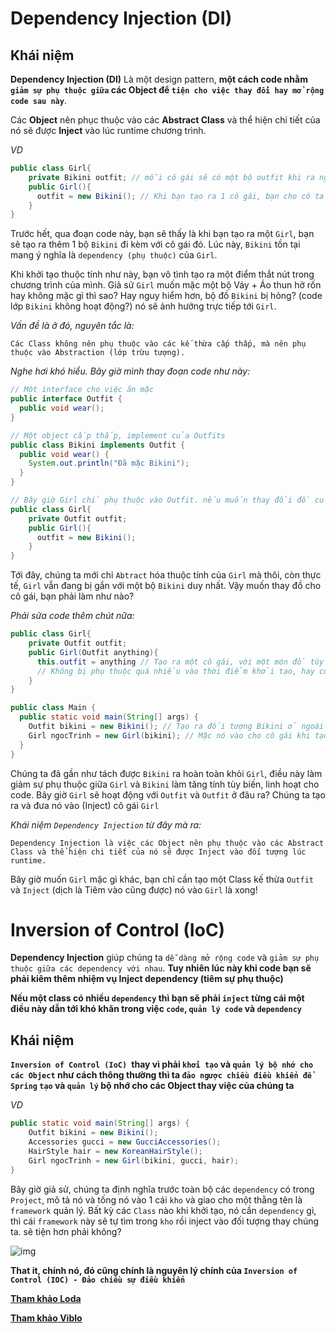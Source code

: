 # **Dependency Injection (DI)**

## Khái niệm

**Dependency Injection (DI)** Là một design pattern, **một cách code nhằm `giảm sự phụ thuộc giữa` các Object để `tiện cho việc thay đổi hay mở rộng code sau này`**.

Các **Object** nên phục thuộc vào các **Abstract Class** và thể hiện chi tiết của nó sẽ được **Inject** vào lúc runtime chương trình.

_VD_

```java
public class Girl{
    private Bikini outfit; // mỗi cô gái sẽ có một bộ outfit khi ra ngoài
    public Girl(){
      outfit = new Bikini(); // Khi bạn tạo ra 1 cô gái, bạn cho cô ta mặc Bikini chẳng hạn
    }
}
```

Trước hết, qua đoạn code này, bạn sẽ thấy là khi bạn tạo ra một `Girl`, bạn sẽ tạo ra thêm 1 bộ `Bikini` đi kèm với cô gái đó. Lúc này, `Bikini` tồn tại mang ý nghĩa là `dependency (phụ thuộc)` của `Girl`.

Khi khởi tạo thuộc tính như này, bạn vô tình tạo ra một điểm thắt nút trong chương trình của mình. Giả sử `Girl` muốn mặc một bộ Váy + Áo thun hở rốn hay không mặc gì thì sao? Hay nguy hiểm hơn, bộ đồ `Bikini` bị hỏng? (code lớp `Bikini` không hoạt động?) nó sẽ ảnh hưởng trực tiếp tới `Girl`.

_Vấn đề là ở đó, nguyên tắc là:_

    Các Class không nên phụ thuộc vào các kế thừa cấp thấp, mà nên phụ thuộc vào Abstraction (lớp trừu tượng).

_Nghe hơi khó hiểu. Bây giờ mình thay đoạn code như này:_

```java
// Một interface cho việc ăn mặc
public interface Outfit {
  public void wear();
}

// Một object cấp thấp, implement của Outfits
public class Bikini implements Outfit {
  public void wear() {
    System.out.println("Đã mặc Bikini");
  }
}

// Bây giờ Girl chỉ phụ thuộc vào Outfit. nếu muốn thay đổi đồ của cô gái, chúng ta chỉ cần cho Outfit một thể hiện mới.
public class Girl{
    private Outfit outfit;
    public Girl(){
      outfit = new Bikini();
    }
}
```

Tới đây, chúng ta mới chỉ `Abtract` hóa thuộc tính của `Girl` mà thôi, còn thực tế, `Girl` vẫn đang bị gắn với một bộ `Bikini` duy nhất. Vậy muốn thay đồ cho cô gái, bạn phải làm như nào?

_Phải sửa code thêm chút nữa:_

```java
public class Girl{
    private Outfit outfit;
    public Girl(Outfit anything){
      this.outfit = anything // Tạo ra một cô gái, với một món đồ tùy biến
      // Không bị phụ thuộc quá nhiều vào thời điểm khởi tạo, hay code.
    }
}

public class Main {
  public static void main(String[] args) {
    Outfit bikini = new Bikini(); // Tạo ra đối tượng Bikini ở ngoài đối tượng
    Girl ngocTrinh = new Girl(bikini); // Mặc nó vào cho cô gái khi tạo ra cô ấy.
  }
}
```

Chúng ta đã gần như tách được `Bikini` ra hoàn toàn khỏi `Girl`, điều này làm giảm sự phụ thuộc giữa `Girl` và `Bikini` làm tăng tính tùy biến, linh hoạt cho code. Bây giờ `Girl` sẽ hoạt động với `Outfit` và `Outfit` ở đâu ra? Chúng ta tạo ra và đưa nó vào (Inject) cô gái `Girl`

_Khái niệm `Dependency Injection` từ đây mà ra:_

    Dependency Injection là việc các Object nên phụ thuộc vào các Abstract Class và thể hiện chi tiết của nó sẽ được Inject vào đối tượng lúc runtime.

Bây giờ muốn `Girl` mặc gì khác, bạn chỉ cần tạo một Class kế thừa `Outfit` và `Inject` (dịch là Tiêm vào cũng được) nó vào `Girl` là xong!

# **Inversion of Control (IoC)**

**Dependency Injection** giúp chúng ta `dễ dàng mở rộng code` và `giảm sự phụ thuộc giữa các dependency với nhau`. **Tuy nhiên lúc này khi code bạn sẽ phải kiêm thêm nhiệm vụ Inject dependency (tiêm sự phụ thuộc)**

**Nếu một class có nhiều `dependency` thì bạn sẽ phải `inject` từng cái một điều này dẫn tới khó khăn trong việc `code`, `quản lý code` và `dependency`**

## Khái niệm

**`Inversion of Control (IoC) `thay vì phải `khởi tạo` và `quản lý bộ nhớ cho các Object` như cách thông thường thì ta `đảo ngược chiều điều khiển để Spring` `tạo` và `quản lý` bộ nhớ cho các Object thay việc của chúng ta**

_VD_

```java
public static void main(String[] args) {
    Outfit bikini = new Bikini();
    Accessories gucci = new GucciAccessories();
    HairStyle hair = new KoreanHairStyle();
    Girl ngocTrinh = new Girl(bikini, gucci, hair);
}
```

Bây giờ giả sử, chúng ta định nghĩa trước toàn bộ các `dependency` có trong `Project`, mô tả nó và tống nó vào 1 cái `kho` và giao cho một thằng tên là `framework` quản lý. Bất kỳ các `Class` nào khi khởi tạo, nó cần `dependency` gì, thì cái `framework` này sẽ tự tìm trong `kho` rồi inject vào đối tượng thay chúng ta. sẽ tiện hơn phải không?

![img](https://super-static-assets.s3.amazonaws.com/8a72ee8e-d4aa-4a06-985f-e92802c5bc44/images/ec534834-b4fb-430c-9283-f8fe77dffec4.jpg?w=1500&f=webp)

**That it, chính nó, đó cũng chính là nguyên lý chính của `Inversion of Control (IOC) - Đảo chiều sự điều khiển`**

**[Tham khảo Loda](https://loda.me/articles/core-gii-thch-dependency-injection-di-v-ioc-bng-ngc-trinh)**

**[Tham khảo Viblo](https://viblo.asia/p/gioi-thieu-cac-annotation-co-ban-trong-spring-boot-gGJ597e1ZX2)**
